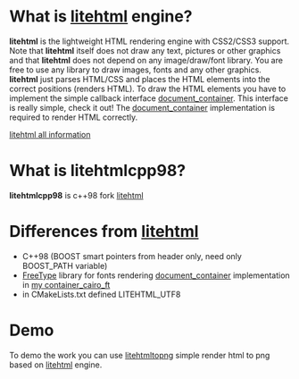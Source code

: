 # What is [litehtml](https://github.com/litehtml/litehtml) engine?

**litehtml** is the lightweight HTML rendering engine with CSS2/CSS3 support. Note that **litehtml** itself does not draw any text, pictures or other graphics and that **litehtml** does not depend on any image/draw/font library. You are free to use any library to draw images, fonts and any other graphics. **litehtml** just parses HTML/CSS and places the HTML elements into the correct positions (renders HTML). To draw the HTML elements you have to implement the simple callback interface [document_container](https://github.com/litehtml/litehtml/wiki/document_container). This interface is really simple, check it out! The [document_container](https://github.com/litehtml/litehtml/wiki/document_container) implementation is required to render HTML correctly.

[litehtml all information](https://github.com/litehtml/litehtml)

# What is litehtmlcpp98?

**litehtmlcpp98** is c++98 fork [litehtml](https://github.com/litehtml/litehtml) 

# Differences from [litehtml](https://github.com/litehtml/litehtml)

  * C++98 (BOOST smart pointers from header only, need only BOOST_PATH variable)
  * [FreeType](https://github.com/aseprite/freetype2) library for fonts rendering [document_container](https://github.com/litehtml/litehtml/wiki/document_container) implementation in [my container_cairo_ft](https://github.com/hovlad/litehtmlcpp98/tree/master/containers/cairo_ft)
  * in CMakeLists.txt defined LITEHTML_UTF8
  
# Demo

To demo the work you can use [litehtmltopng](https://github.com/hovlad/litehtmltopng) simple render html to png based on [litehtml](https://github.com/litehtml/litehtml) engine.
